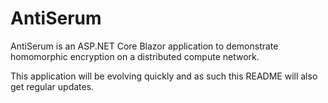# AntiSerum

AntiSerum is an ASP.NET Core Blazor application to demonstrate homomorphic encryption on a distributed compute network.

This application will be evolving quickly and as such this README will also get regular updates.
